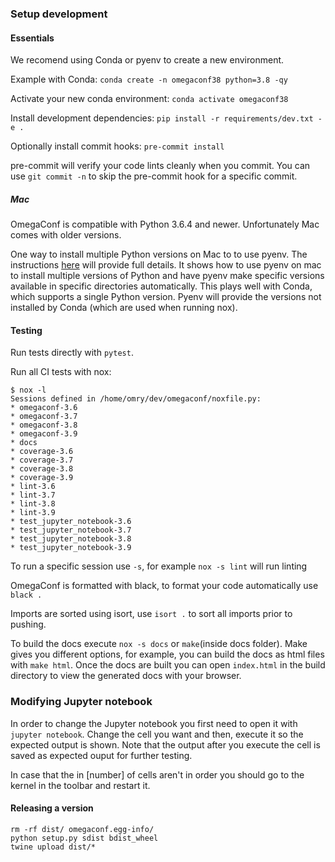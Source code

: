 ### Setup development

#### Essentials

We recomend using Conda or pyenv to create a new environment.

Example with Conda: `conda create -n omegaconf38 python=3.8 -qy`

Activate your new conda environment: `conda activate omegaconf38`

Install development dependencies: `pip install -r requirements/dev.txt -e .`

Optionally install commit hooks: `pre-commit install`

pre-commit will verify your code lints cleanly when you commit. You can use `git commit -n` to skip the pre-commit hook for a specific commit.

##### Mac
OmegaConf is compatible with Python 3.6.4 and newer. Unfortunately Mac comes with older versions.

One way to install multiple Python versions on Mac to to use pyenv.
The instructions [here](https://github.com/GoogleCloudPlatform/python-docs-samples/blob/master/MAC_SETUP.md) 
will provide full details. It shows how to use pyenv on mac to install multiple versions of Python and have 
pyenv make specific versions available in specific directories automatically.
This plays well with Conda, which supports a single Python version. Pyenv will provide the versions not installed by Conda (which are used when running nox).

#### Testing
Run tests directly with `pytest`.

Run all CI tests with nox:

```
$ nox -l
Sessions defined in /home/omry/dev/omegaconf/noxfile.py:
* omegaconf-3.6
* omegaconf-3.7
* omegaconf-3.8
* omegaconf-3.9
* docs
* coverage-3.6
* coverage-3.7
* coverage-3.8
* coverage-3.9
* lint-3.6
* lint-3.7
* lint-3.8
* lint-3.9
* test_jupyter_notebook-3.6
* test_jupyter_notebook-3.7
* test_jupyter_notebook-3.8
* test_jupyter_notebook-3.9
```
To run a specific session use `-s`, for example `nox -s lint` will run linting


OmegaConf is formatted with black, to format your code automatically use `black .`

Imports are sorted using isort, use `isort .` to sort all imports prior to pushing.  

To build the docs execute `nox -s docs` or `make`(inside docs folder). Make gives you different options, for example, you can build the docs as html files with `make html`. Once the docs are built you can open `index.html` in the build directory to view the generated docs with your browser.

### Modifying Jupyter notebook

In order to change the Jupyter notebook you first need to open it with `jupyter notebook`.
Change the cell you want and then, execute it so the expected output is shown. 
Note that the output after you execute the cell is saved as expected ouput for further 
testing.

In case that the in [number] of cells aren't in order you should go to the 
kernel in the toolbar and restart it.


#### Releasing a version

```
rm -rf dist/ omegaconf.egg-info/
python setup.py sdist bdist_wheel
twine upload dist/*
```
